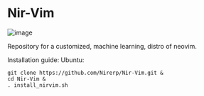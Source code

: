 # Nir-Vim

![image](https://github.com/user-attachments/assets/9cee58bc-e865-4432-80b6-82ac4cb5ded3)



Repository for a customized, machine learning, distro of neovim.

Installation guide:
Ubuntu:

```
git clone https://github.com/Nirerp/Nir-Vim.git &
cd Nir-Vim &
. install_nirvim.sh
```
